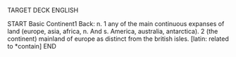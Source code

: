 TARGET DECK
ENGLISH

START
Basic
Continent1
Back: n. 1 any of the main continuous expanses of land (europe, asia, africa, n. And s. America, australia, antarctica). 2 (the continent) mainland of europe as distinct from the british isles. [latin: related to *contain]
END
